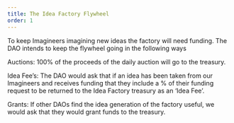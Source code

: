 ```yaml
---
title: The Idea Factory Flywheel
order: 1
---
```


To keep Imagineers imagining new ideas the factory will need funding. The DAO intends to keep the flywheel going in the following ways

Auctions: 100% of the proceeds of the daily auction will go to the treasury.

Idea Fee’s: The DAO would ask that if an idea has been taken from our Imagineers and receives funding that they include a % of their funding request to be returned to the Idea Factory treasury as an ‘Idea Fee’.

Grants: If other DAOs find the idea generation of the factory useful, we would ask that they would grant funds to the treasury.
